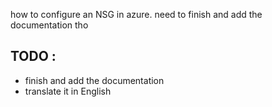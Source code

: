 how to configure an NSG in azure. need to finish and add the documentation tho

## TODO :
* finish and add the documentation
* translate it in English
